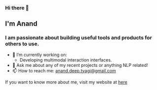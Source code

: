 ### Hi there 👋

<!--
**ananddtyagi/ananddtyagi** is a ✨ _special_ ✨ repository because its `README.md` (this file) appears on your GitHub profile.

Here are some ideas to get you started:

- 🔭 I’m currently working on ...
- 🌱 I’m currently learning ...
- 👯 I’m looking to collaborate on ...
- 🤔 I’m looking for help with ...
- 💬 Ask me about ...
- 📫 How to reach me: ...
- 😄 Pronouns: ...
- ⚡ Fun fact: ...
-->

## I'm Anand 
### I am passionate about building useful tools and products for others to use. 

- 🔭 I’m currently working on:
  - Developing multimodal interaction interfaces. 
- 💬 Ask me about any of my recent projects or anything NLP related!
- 📫 How to reach me: anand.deep.tyagi@gmail.com

If you want to know more about me, visit my website at [here](https://anandtyagi.me/)
 
